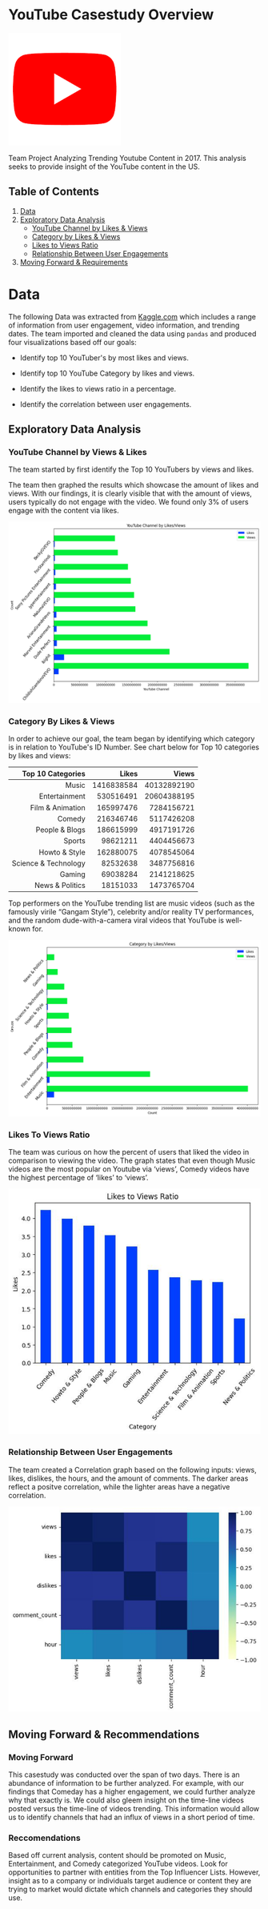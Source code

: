 # YouTube Casestudy Overview

![](img/youtube_logo.png)

Team Project Analyzing Trending Youtube Content in 2017. This analysis seeks to provide insight of the YouTube content in the US.

## Table of Contents 
1. [Data](#data)
2. [Exploratory Data Analysis](#exploratory-data-analysis)
    * [YouTube Channel by Likes & Views](#youtube-channel-by-likes--views)
    * [Category by Likes & Views](#category-by-likes--views)
    * [Likes to Views Ratio](#likes-to-views-ratio)
    * [Relationship Between User Engagements](#relationship-between-user-engagements)
3. [Moving Forward & Requirements](#moving-forward--requirements)


# Data
The following Data was extracted from [Kaggle.com](https://www.kaggle.com/datasets/datasnaek/youtube-new) which includes a range of information from user engagement, video information, and trending dates. The team imported and cleaned the data using `pandas` and produced four visualizations based off our goals:

- Identify top 10 YouTuber's by most likes and views.

- Identify top 10 YouTube Category by likes and views.

- Identify the likes to views ratio in a percentage.

- Identify the correlation between user engagements.

## Exploratory Data Analysis


### YouTube Channel by Views & Likes

The team started by first identify the Top 10 YouTubers by views and likes.

The team then graphed the results which showcase the amount of likes and views. With our findings, it is clearly visible that with the amount of views, users typically do not engage with the video. We found only 3% of users engage with the content via likes.


![](img/test.png)

### Category By Likes & Views

In order to achieve our goal, the team began by identifying which category is in relation to YouTube's ID Number. See chart below for Top 10 categories by likes and views:

|    Top 10 Categories |      Likes |       Views |
|---------------------:|-----------:|------------:|
|                Music | 1416838584 | 40132892190 |
|        Entertainment |  530516491 | 20604388195 |
|     Film & Animation |  165997476 |  7284156721 |
|               Comedy |  216346746 |  5117426208 |
|       People & Blogs |  186615999 |  4917191726 |
|               Sports |   98621211 |  4404456673 |
|        Howto & Style |  162880075 |  4078545064 |
| Science & Technology |   82532638 |  3487756816 |
|               Gaming |   69038284 |  2141218625 |
|      News & Politics |   18151033 |  1473765704 |

Top performers on the YouTube trending list are music videos (such as the famously virile “Gangam Style”), celebrity and/or reality TV performances, and the random dude-with-a-camera viral videos that YouTube is well-known for.

![](img/test.2.png)

### Likes To Views Ratio

The team was curious on how the percent of users that liked the video in comparison to viewing the video. The graph states that even though Music videos are the most popular on Youtube via ‘views’, Comedy videos have the highest percentage of ‘likes’ to ‘views’.

![](img/Likes_to_views_ratio.jpg)

### Relationship Between User Engagements

The team created a Correlation graph based on the following inputs: views, likes, dislikes, the hours, and the amount of comments.
The darker areas reflect a positve correlation, while the lighter areas have a negative correlation. 

![](img/Correlation.jpg)



## Moving Forward & Recommendations

### Moving Forward

This casestudy was conducted over the span of two days. There is an abundance of information to be further analyzed. For example, with our findings that Comeday has a higher engagement, we could further analyze why that exactly is. We could also gleem insight on the time-line videos posted versus the time-line of videos trending. This information would allow us to identify channels that had an influx of views in a short period of time.

### Reccomendations

Based off current analysis, content should be promoted on Music, Entertainment, and Comedy categorized YouTube videos. Look for opportunities to partner with entities from the Top Influencer Lists. However, insight as to a company or individuals target audience or content they are trying to market would dictate which channels and categories they should use.